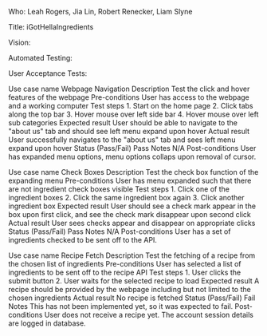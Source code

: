 Who: Leah Rogers, Jia Lin, Robert Renecker, Liam Slyne

Title: iGotHellaIngredients

Vision:


Automated Testing:



User Acceptance Tests:

Use case name
    Webpage Navigation
Description
    Test the click and hover features of the webpage
Pre-conditions
    User has access to the webpage and a working computer
Test steps
    1. Start on the home page
    2. Click tabs along the top bar
    3. Hover mouse over left side bar
    4. Hover mouse over left sub categories
Expected result
    User should be able to navigate to the "about us" tab and should see left menu expand upon hover
Actual result
    User successfully navigates to the "about us" tab and sees left menu expand upon hover
Status (Pass/Fail)
    Pass
Notes
    N/A
Post-conditions
    User has expanded menu options, menu options collaps upon removal of cursor.



Use case name
    Check Boxes
Description
    Test the check box function of the expanding menu
Pre-conditions
    User has menu expanded such that there are not ingredient check boxes visible
Test steps
    1. Click one of the ingredient boxes
    2. Click the same ingredient box again
    3. Click another ingredient box
Expected result
    User should see a check mark appear in the box upon first click, and see the check mark disappear upon second click
Actual result
    User sees checks appear and disappear on appropriate clicks
Status (Pass/Fail)
    Pass
Notes
    N/A
Post-conditions
    User has a set of ingredients checked to be sent off to the API.


Use case name
    Recipe Fetch
Description
    Test the fetching of a recipe from the chosen list of ingredients
Pre-conditions
    User has selected a list of ingredients to be sent off to the recipe API
Test steps
    1. User clicks the submit button
    2. User waits for the selected recipe to load
Expected result
    A recipe should be provided by the webpage including but not limited to the chosen ingredients
Actual result
    No recipe is fetched
Status (Pass/Fail)
    Fail
Notes
    This has not been implemented yet, so it was expected to fail.
Post-conditions
    User does not receive a recipe yet.
    The account session details are logged in database.